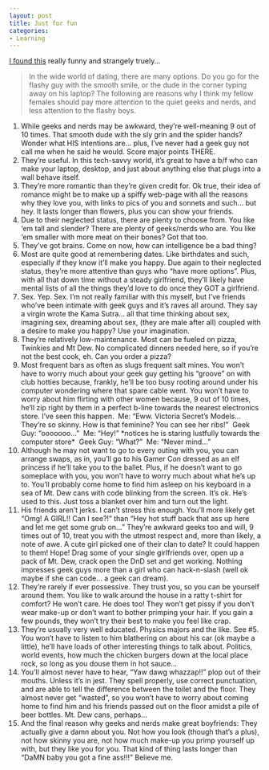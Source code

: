 ```yaml
---
layout: post
title: Just for fun
categories:
- Learning
---
```



[I found this](http://www.craigslist.org/about/best/sfo/66795671.html) really funny and strangely truely...

> In the wide world of dating, there are many options. Do you go for the flashy guy with the smooth smile, or the dude in the corner typing away on his laptop? The following are reasons why I think my fellow females should pay more attention to the quiet geeks and nerds, and less attention to the flashy boys. 

1. While geeks and nerds may be awkward, they’re well-meaning 9 out of 10 times. That smooth dude with the sly grin and the spider hands? Wonder what HIS intentions are... plus, I’ve never had a geek guy not call me when he said he would. Score major points THERE. 
2. They’re useful. In this tech-savvy world, it’s great to have a b/f who can make your laptop, desktop, and just about anything else that plugs into a wall behave itself. 
3. They’re more romantic than they’re given credit for. Ok true, their idea of romance might be to make up a spiffy web-page with all the reasons why they love you, with links to pics of you and sonnets and such... but hey. It lasts longer than flowers, plus you can show your friends. 
4. Due to their neglected status, there are plenty to choose from. You like ‘em tall and slender? There are plenty of geeks/nerds who are. You like ‘em smaller with more meat on their bones? Got that too. 
5. They’ve got brains. Come on now, how can intelligence be a bad thing? 
6. Most are quite good at remembering dates. Like birthdates and such, especially if they know it’ll make you happy. Due again to their neglected status, they’re more attentive than guys who “have more options”. Plus, with all that down time without a steady girlfriend, they’ll likely have mental lists of all the things they’d love to do once they GOT a girlfriend. 
7. Sex. Yep. Sex. I’m not really familiar with this myself, but I’ve friends who’ve been intimate with geek guys and it’s raves all around. They say a virgin wrote the Kama Sutra... all that time thinking about sex, imagining sex, dreaming about sex, (they are male after all) coupled with a desire to make you happy? Use your imagination. 
8. They’re relatively low-maintenance. Most can be fueled on pizza, Twinkies and Mt Dew. No complicated dinners needed here, so if you’re not the best cook, eh. Can you order a pizza? 
9. Most frequent bars as often as slugs frequent salt mines. You won’t have to worry much about your geek guy getting his “groove” on with club hotties because, frankly, he’ll be too busy rooting around under his computer wondering where that spare cable went. You won’t have to worry about him flirting with other women because, 9 out of 10 times, he’ll zip right by them in a perfect b-line towards the nearest electronics store. I’ve seen this happen.  Me: “Eww. Victoria Secret’s Models... They’re so skinny. How is that feminine? You can see her ribs!”  Geek Guy: “ooooooo...”  Me: “Hey!” \*notices he is staring lustfully towards the computer store\*  Geek Guy: “What?”  Me: “Never mind...” 
10. Although he may not want to go to every outing with you, you can arrange swaps, as in, you’ll go to his Gamer Con dressed as an elf princess if he’ll take you to the ballet. Plus, if he doesn’t want to go someplace with you, you won’t have to worry much about what he’s up to. You’ll probably come home to find him asleep on his keyboard in a sea of Mt. Dew cans with code blinking from the screen. It’s ok. He’s used to this. Just toss a blanket over him and turn out the light. 
11. His friends aren’t jerks. I can’t stress this enough. You’ll more likely get “Omg! A GIRL!! Can I see?!” than “Hey hot stuff back that ass up here and let me get some grub on...” They’re awkward geeks too and will, 9 times out of 10, treat you with the utmost respect and, more than likely, a note of awe. A cute girl picked one of their clan to date? It could happen to them! Hope! Drag some of your single girlfriends over, open up a pack of Mt. Dew, crack open the DnD set and get working. Nothing impresses geek guys more than a girl who can hack-n-slash (well ok maybe if she can code... a geek can dream). 
12. They’re rarely if ever possessive. They trust you, so you can be yourself around them. You like to walk around the house in a ratty t-shirt for comfort? He won’t care. He does too! They won’t get pissy if you don’t wear make-up or don’t want to bother primping your hair. If you gain a few pounds, they won’t try their best to make you feel like crap. 
13. They’re usually very well educated. Physics majors and the like. See #5. You won’t have to listen to him blathering on about his car (ok maybe a little), he’ll have loads of other interesting things to talk about. Politics, world events, how much the chicken burgers down at the local place rock, so long as you douse them in hot sauce... 
14. You’ll almost never have to hear, “Yaw dawg whazzap!!” plop out of their mouths. Unless it’s in jest. They spell properly, use correct punctuation, and are able to tell the difference between the toilet and the floor. They almost never get “wasted”, so you won’t have to worry about coming home to find him and his friends passed out on the floor amidst a pile of beer bottles. Mt. Dew cans, perhaps... 
15. And the final reason why geeks and nerds make great boyfriends: They actually give a damn about you. Not how you look (though that’s a plus), not how skinny you are, not how much make-up you primp yourself up with, but they like you for you. That kind of thing lasts longer than “DaMN baby you got a fine ass!!!” Believe me.


